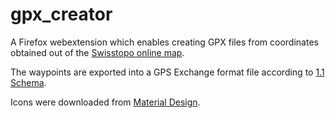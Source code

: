 # gpx_creator
A Firefox webextension which enables creating GPX files from coordinates obtained out of the [Swisstopo online map](https://map.geo.admin.ch).

The waypoints are exported into a GPS Exchange format file according to [1.1 Schema](http://www.topografix.com/GPX/1/1/).

Icons were downloaded from [Material Design](https://material.io/icons).
